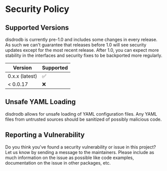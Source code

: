 # Security Policy

## Supported Versions

disdrodb is currently pre-1.0 and includes some changes in every release. As such we can't
guarantee that releases before 1.0 will see security updates except for the most recent
release. After 1.0, you can expect more stability in the interfaces and security fixes to be
backported more regularly.

| Version        | Supported          |
| -------------- | ------------------ |
| 0.x.x (latest) | :white_check_mark: |
| < 0.0.17       | :x:                |

## Unsafe YAML Loading

disdrodb allows for unsafe loading of YAML configuration files. Any YAML files
from untrusted sources should be sanitized of possibly malicious code.

## Reporting a Vulnerability

Do you think you've found a security vulnerability or issue in this project? Let us know by sending
a message to the maintainers. Please include as much information on
the issue as possible like code examples, documentation on the issue in other packages, etc.

